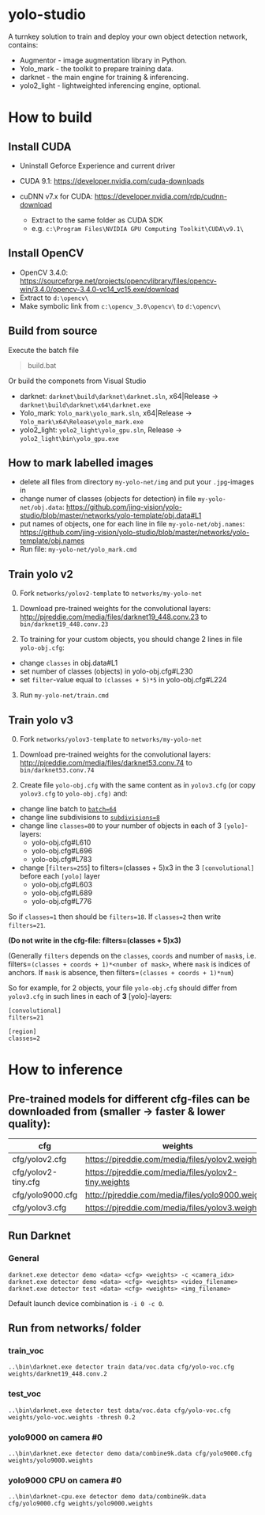 # yolo-studio
A turnkey solution to train and deploy your own object detection network, contains:

- Augmentor - image augmentation library in Python.
- Yolo_mark - the toolkit to prepare training data.
- darknet - the main engine for training & inferencing.
- yolo2_light - lightweighted inferencing engine, optional.

# How to build

## Install CUDA

- Uninstall Geforce Experience and current driver
- CUDA 9.1: https://developer.nvidia.com/cuda-downloads
- cuDNN v7.x for CUDA: https://developer.nvidia.com/rdp/cudnn-download

    -  Extract to the same folder as CUDA SDK
    -  e.g. `c:\Program Files\NVIDIA GPU Computing Toolkit\CUDA\v9.1\`

## Install OpenCV
- OpenCV 3.4.0: https://sourceforge.net/projects/opencvlibrary/files/opencv-win/3.4.0/opencv-3.4.0-vc14_vc15.exe/download
- Extract to `d:\opencv\`
- Make symbolic link from `c:\opencv_3.0\opencv\` to `d:\opencv\`

## Build from source

Execute the batch file
> build.bat

Or build the componets from Visual Studio
- darknet: `darknet\build\darknet\darknet.sln`, x64|Release -> `darknet\build\darknet\x64\darknet.exe`
- Yolo_mark: `Yolo_mark\yolo_mark.sln`, x64|Release -> `Yolo_mark\x64\Release\yolo_mark.exe`
- yolo2_light: `yolo2_light\yolo_gpu.sln`, Release -> `yolo2_light\bin\yolo_gpu.exe`

## How to mark labelled images

 - delete all files from directory `my-yolo-net/img` and put your `.jpg`-images in
 - change numer of classes (objects for detection) in file `my-yolo-net/obj.data`: https://github.com/jing-vision/yolo-studio/blob/master/networks/yolo-template/obj.data#L1
 - put names of objects, one for each line in file `my-yolo-net/obj.names`: https://github.com/jing-vision/yolo-studio/blob/master/networks/yolo-template/obj.names
 - Run file: `my-yolo-net/yolo_mark.cmd`

## Train yolo v2

0. Fork `networks/yolov2-template` to `networks/my-yolo-net`

1. Download pre-trained weights for the convolutional layers: http://pjreddie.com/media/files/darknet19_448.conv.23 to `bin/darknet19_448.conv.23`

2. To training for your custom objects, you should change 2 lines in file `yolo-obj.cfg`:

 - change `classes` in obj.data#L1
 - set number of classes (objects) in yolo-obj.cfg#L230
 - set `filter`-value equal to `(classes + 5)*5` in yolo-obj.cfg#L224

3. Run `my-yolo-net/train.cmd`

## Train yolo v3

0. Fork `networks/yolov3-template` to `networks/my-yolo-net`

1. Download pre-trained weights for the convolutional layers: http://pjreddie.com/media/files/darknet53.conv.74 to `bin/darknet53.conv.74`

2. Create file `yolo-obj.cfg` with the same content as in `yolov3.cfg` (or copy `yolov3.cfg` to `yolo-obj.cfg)` and:

  * change line batch to [`batch=64`](yolo-obj.cfg#L3)
  * change line subdivisions to [`subdivisions=8`](yolo-obj.cfg#L4)
  * change line `classes=80` to your number of objects in each of 3 `[yolo]`-layers:
      * yolo-obj.cfg#L610
      * yolo-obj.cfg#L696
      * yolo-obj.cfg#L783
  * change [`filters=255`] to filters=(classes + 5)x3 in the 3 `[convolutional]` before each `[yolo]` layer
      * yolo-obj.cfg#L603
      * yolo-obj.cfg#L689
      * yolo-obj.cfg#L776

  So if `classes=1` then should be `filters=18`. If `classes=2` then write `filters=21`.
  
  **(Do not write in the cfg-file: filters=(classes + 5)x3)**
  
  (Generally `filters` depends on the `classes`, `coords` and number of `mask`s, i.e. filters=`(classes + coords + 1)*<number of mask>`, where `mask` is indices of anchors. If `mask` is absence, then filters=`(classes + coords + 1)*num`)

  So for example, for 2 objects, your file `yolo-obj.cfg` should differ from `yolov3.cfg` in such lines in each of **3** [yolo]-layers:

  ```
  [convolutional]
  filters=21

  [region]
  classes=2
  ```

# How to inference

## Pre-trained models for different cfg-files can be downloaded from (smaller -> faster & lower quality):

cfg|weights
---|-------
cfg/yolov2.cfg|https://pjreddie.com/media/files/yolov2.weights
cfg/yolov2-tiny.cfg|https://pjreddie.com/media/files/yolov2-tiny.weights
cfg/yolo9000.cfg|http://pjreddie.com/media/files/yolo9000.weights
cfg/yolov3.cfg|https://pjreddie.com/media/files/yolov3.weights

## Run Darknet

### General

```
darknet.exe detector demo <data> <cfg> <weights> -c <camera_idx>
darknet.exe detector demo <data> <cfg> <weights> <video_filename>
darknet.exe detector test <data> <cfg> <weights> <img_filename>
```

Default launch device combination is `-i 0 -c 0`.

## Run from networks/ folder

### train_voc
```
..\bin\darknet.exe detector train data/voc.data cfg/yolo-voc.cfg weights/darknet19_448.conv.2
```

### test_voc
```
..\bin\darknet.exe detector test data/voc.data cfg/yolo-voc.cfg weights/yolo-voc.weights -thresh 0.2
```

### yolo9000 on camera #0
```
..\bin\darknet.exe detector demo data/combine9k.data cfg/yolo9000.cfg weights/yolo9000.weights
```

### yolo9000 CPU on camera #0
```
..\bin\darknet-cpu.exe detector demo data/combine9k.data cfg/yolo9000.cfg weights/yolo9000.weights
```
